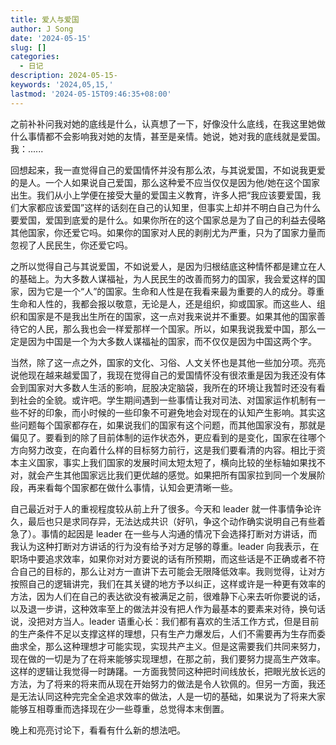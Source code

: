 ```yaml
---
title: 爱人与爱国
author: J Song
date: '2024-05-15'
slug: []
categories:
  - 日记
description: 2024-05-15-
keywords: '2024,05,15,'
lastmod: '2024-05-15T09:46:35+08:00'
---
```


之前补补问我对她的底线是什么，认真想了一下，好像没什么底线，在我这里她做什么事情都不会影响我对她的友情，甚至是亲情。她说，她对我的底线就是爱国。我：......

回想起来，我一直觉得自己的爱国情怀并没有那么浓，与其说爱国，不如说我更爱的是人。一个人如果说自己爱国，那么这种爱不应当仅仅是因为他/她在这个国家出生。我们从小上学便在接受大量的爱国主义教育，许多人把“我应该要爱国，我们大家都应该爱国”这样的话刻在自己的认知里，但事实上却并不明白自己为什么要爱国，爱国到底爱的是什么。如果你所在的这个国家总是为了自己的利益去侵略其他国家，你还爱它吗。如果你的国家对人民的剥削尤为严重，只为了国家力量而忽视了人民民生，你还爱它吗。

之所以觉得自己与其说爱国，不如说爱人，是因为归根结底这种情怀都是建立在人的基础上。为大多数人谋福祉，为人民民生的改善而努力的国家，我会爱这样的国家，因为它是一个“人”的国家。生命和人性是在我看来最为重要的人的成分。尊重生命和人性的，我都会报以敬意，无论是人，还是组织，抑或国家。而这些人、组织和国家是不是我出生所在的国家，这一点对我来说并不重要。如果其他的国家善待它的人民，那么我也会一样爱那样一个国家。所以，如果我说我爱中国，那么一定是因为中国是一个为大多数人谋福祉的国家，而不仅仅是因为中国这两个字。

当然，除了这一点之外，国家的文化、习俗、人文关怀也是其他一些加分项。亮亮说他现在越来越爱国了，我现在觉得自己的爱国情怀没有很浓重是因为我还没有体会到国家对大多数人生活的影响，屁股决定脑袋，我所在的环境让我暂时还没有看到社会的全貌。或许吧。学生期间遇到一些事情让我对司法、对国家运作机制有一些不好的印象，而小时候的一些印象不可避免地会对现在的认知产生影响。其实这些问题每个国家都存在，如果说我们的国家有这个问题，而其他国家没有，那就是偏见了。要看到的除了目前体制的运作状态外，更应看到的是变化，国家在往哪个方向努力改变，在向着什么样的目标努力前行，这是我们要看清的内容。相比于资本主义国家，事实上我们国家的发展时间太短太短了，横向比较的坐标轴如果找不对，就会产生其他国家远比我们更优越的感觉。如果把所有国家拉到同一个发展阶段，再来看每个国家都在做什么事情，认知会更清晰一些。

自己最近对于人的重视程度较从前上升了很多。今天和 leader 就一件事情争论许久，最后也只是求同存异，无法达成共识（好叭，争这个动作确实说明自己有些着急了）。事情的起因是 leader 在一些与人沟通的情况下会选择打断对方讲话，而我认为这种打断对方讲话的行为没有给予对方足够的尊重。leader 向我表示，在职场中要追求效率，如果你对对方要说的话有所预期，而这些话是不正确或者不符合自己的目标的，那么让对方一直讲下去可能会无限降低效率。我则觉得，让对方按照自己的逻辑讲完，我们在其关键的地方予以纠正，这样或许是一种更有效率的方法，因为人们在自己的表达欲没有被满足之前，很难静下心来去听你要说的话，以及退一步讲，这种效率至上的做法并没有把人作为最基本的要素来对待，换句话说，没把对方当人。leader 语重心长：我们都有喜欢的生活工作方式，但是目前的生产条件不足以支撑这样的理想，只有生产力爆发后，人们不需要再为生存而委曲求全，那么这种理想才可能实现，实现共产主义。但是这需要我们共同来努力，现在做的一切是为了在将来能够实现理想，在那之前，我们要努力提高生产效率。这样的逻辑让我觉得一时踌躇。一方面我赞同这种把时间线放长，把眼光放长远的方法，为了将来的将来而从现在开始努力的做法是令人钦佩的。但另一方面，我还是无法认同这种完完全全追求效率的做法，人是一切的基础，如果说为了将来大家能够互相尊重而选择现在少一些尊重，总觉得本末倒置。

晚上和亮亮讨论下，看看有什么新的想法吧。